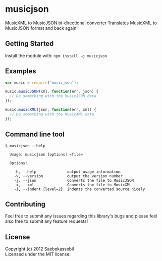 # musicjson

MusicXML to MusicJSON bi-directional converter
Translates MusicXML to MusicJSON format and back again!

## Getting Started
Install the module with: `npm install -g musicjson`

## Examples
```javascript
var music = require('musicjson');

music.musicJSON(xml, function(err, json) {
  // Do something with the MusicJSON data
});

music.musicXML(json, function(err, xml) {
  // Do something with the MusicXML data
});
```

## Command line tool

```
$ musicjson --help

  Usage: musicjson [options] <file>

  Options:

    -h, --help              output usage information
    -V, --version           output the version number
    -j, --json              Converts the file to MusicJSON
    -x, --xml               Converts the file to MusicXML
    -i, --indent [level=2]  Indents the converted source nicely
```

## Contributing
Feel free to submit any issues regarding this library's bugs and please feel
also free to submit any feature requests!

## License
Copyright (c) 2012 Saebekassebil  
Licensed under the MIT license.

